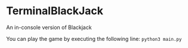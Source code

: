 # TerminalBlackJack
An in-console version of Blackjack

You can play the game by executing the following line:
`python3 main.py`
